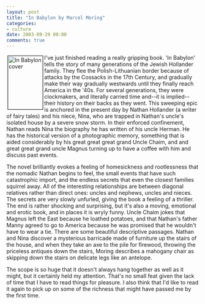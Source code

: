```yaml
---
layout: post
title: "In Babylon by Marcel Moring"
categories:
- culture
date: 2003-09-29 00:00
comments: true
---
```


<p><a href="http://www.amazon.co.uk/exec/obidos/ASIN/0006551041/butshesagirl-21" title="Click here to view the details of this book on Amazon.co.uk"><img src="http://www.rousette.org.uk/mt-static/blog/archives/images/inbabylon.gif" border="1" alt="In Babylon cover" hspace="3" vspace="3" align="left" height="140" width="91" /></a>I've just finished reading a really gripping book. 'In Babylon' tells the story of many generations of the Jewish Hollander family. They flee the Polish-Lithuanian border because of attacks by the Cossacks in the 17th Century, and gradually make their way gradually westwards until they finally reach America in the '40s. For several generations, they were clockmakers, and literally carried time and--it is implied--their history on their backs as they went. This sweeping epic is anchored in the present day by Nathan Hollander (a writer of fairy tales) and his niece, Nina, who are trapped in Nathan's uncle's isolated house by a severe snow storm. In their enforced confinement, Nathan reads Nina the biography he has written of his uncle Herman. He has the historical version of a photographic memory, something that is aided considerably by his great great great grand Uncle Chaim, and and great great grand uncle Magnus turning up to have a coffee with him and discuss past events.</p>

<p>The novel brilliantly evokes a feeling of homesickness and rootlessness that the nomadic Nathan begins to feel, the small events that have such catastrophic import, and the endless secrets that even the closest families squirrel away. All of the interesting relationships are between diagonal relatives rather than direct ones: uncles and nephews, uncles and nieces. The secrets are very slowly unfurled, giving the book a feeling of a thriller. The end is rather shocking and surprising, but it's also a moving, emotional and erotic book, and in places it is wryly funny. Uncle Chaim jokes that Magnus left the East because he loathed potatoes, and that Nathan's father Manny agreed to go to America because he was promised that he wouldn't have to wear a tie. There are some beautiful descriptive passages. Nathan and Nina discover a mysterious barricade made of furniture up the stairs of the house, and when they take an axe to the pile for firewood, throwing the priceless antiques down the stairs, Moring describes a mahogany chair as skipping down the stairs on delicate legs like an antelope.</p>

<p>The scope is so huge that it doesn't always hang together as well as it might, but it certainly held my attention. That's no small feat given the lack of time that I have to read things for pleasure. I also think that I'd like to read it again to pick up on some of the richness that might have passed me by the first time.</p>


